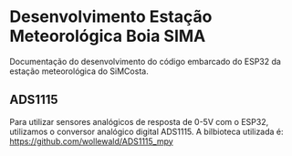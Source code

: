 # Desenvolvimento Estação Meteorológica Boia SIMA

Documentação do desenvolvimento do código embarcado do ESP32 da estação meteorológica do SiMCosta.  

## ADS1115 
Para utilizar sensores analógicos de resposta de 0-5V com o ESP32, utilizamos o conversor analógico digital ADS1115. A bilbioteca utilizada é: https://github.com/wollewald/ADS1115_mpy
